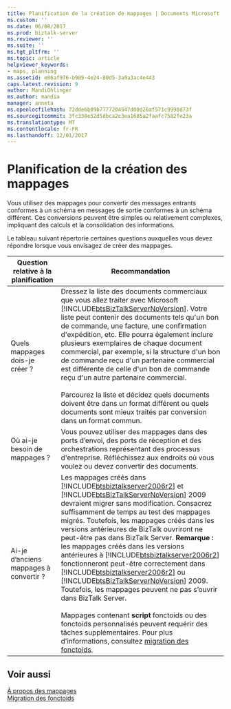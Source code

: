 ```yaml
---
title: Planification de la création de mappages | Documents Microsoft
ms.custom: ''
ms.date: 06/08/2017
ms.prod: biztalk-server
ms.reviewer: ''
ms.suite: ''
ms.tgt_pltfrm: ''
ms.topic: article
helpviewer_keywords:
- maps, planning
ms.assetid: e86af976-b989-4e24-80d5-3a9a3ac4e443
caps.latest.revision: 9
author: MandiOhlinger
ms.author: mandia
manager: anneta
ms.openlocfilehash: 72dde6b09b7777204547d00d26af571c9998d73f
ms.sourcegitcommit: 3fc338e52d5dbca2c3ea1685a2faafc7582fe23a
ms.translationtype: MT
ms.contentlocale: fr-FR
ms.lasthandoff: 12/01/2017
---
```

# <a name="planning-to-create-maps"></a>Planification de la création des mappages
Vous utilisez des mappages pour convertir des messages entrants conformes à un schéma en messages de sortie conformes à un schéma différent. Ces conversions peuvent être simples ou relativement complexes, impliquant des calculs et la consolidation des informations.  
  
 Le tableau suivant répertorie certaines questions auxquelles vous devez répondre lorsque vous envisagez de créer des mappages.  
  
|Question relative à la planification|Recommandation|  
|-----------------------|--------------------|  
|Quels mappages dois-je créer ?|Dressez la liste des documents commerciaux que vous allez traiter avec Microsoft [!INCLUDE[btsBizTalkServerNoVersion](../includes/btsbiztalkservernoversion-md.md)]. Votre liste peut contenir des documents tels qu'un bon de commande, une facture, une confirmation d'expédition, etc. Elle pourra également inclure plusieurs exemplaires de chaque document commercial, par exemple, si la structure d'un bon de commande reçu d'un partenaire commercial est différente de celle d'un bon de commande reçu d'un autre partenaire commercial.<br /><br /> Parcourez la liste et décidez quels documents doivent être dans un format différent ou quels documents sont mieux traités par conversion dans un format commun.|  
|Où ai-je besoin de mappages ?|Vous pouvez utiliser des mappages dans des ports d’envoi, des ports de réception et des orchestrations représentant des processus d'entreprise. Réfléchissez aux endroits où vous voulez ou devez convertir des documents.|  
|Ai-je d’anciens mappages à convertir ?|Les mappages créés dans [!INCLUDE[btsbiztalkserver2006r2](../includes/btsbiztalkserver2006r2-md.md)] et [!INCLUDE[btsBizTalkServerNoVersion](../includes/btsbiztalkservernoversion-md.md)] 2009 devraient migrer sans modification. Consacrez suffisamment de temps au test des mappages migrés. Toutefois, les mappages créés dans les versions antérieures de BizTalk ouvriront ne peut-être pas dans BizTalk Server. **Remarque :** les mappages créés dans les versions antérieures à [!INCLUDE[btsbiztalkserver2006r2](../includes/btsbiztalkserver2006r2-md.md)] fonctionneront peut-être correctement dans [!INCLUDE[btsbiztalkserver2006r2](../includes/btsbiztalkserver2006r2-md.md)] ou [!INCLUDE[btsBizTalkServerNoVersion](../includes/btsbiztalkservernoversion-md.md)] 2009. Toutefois, les mappages peuvent ne pas s’ouvrir dans BizTalk Server. <br /><br /> Mappages contenant **script** fonctoids ou des fonctoids personnalisés peuvent requérir des tâches supplémentaires. Pour plus d’informations, consultez [migration des fonctoids](../core/migrating-functoids.md).|  
  
## <a name="see-also"></a>Voir aussi  
 [À propos des mappages](../core/about-maps.md)   
 [Migration des fonctoids](../core/migrating-functoids.md)